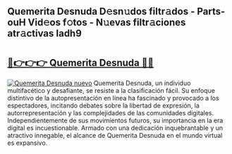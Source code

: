 ## Quemerita Desnuda D𝚎sn𝚞dos filtr𝚊dos - Parts-ouH Vid𝚎os f𝚘tos - N𝚞evas filtr𝚊ciones atr𝚊ctivas Iadh9

# <h2><a href="http://mb1ubi.tromn.icu/?c=Quemerita+Desnuda">🔗👉👉👉 Quemerita Desnuda 🔗🔗</a></h2>

[![Quemerita Desnuda nuevo](https://i.imgur.com/pEAQMta.gif)](http://mb1ubi.tromn.icu/?c=Quemerita+Desnuda)
Quemerita Desnuda, un individuo multifacético y desafiante, se resiste a la clasificación fácil. Su enfoque distintivo de la autopresentación en línea ha fascinado y provocado a los espectadores, incitando debates sobre la libertad de expresión, la autorrepresentación y las complejidades de las comunidades digitales. Independientemente de sus movimientos futuros, su importancia en la era digital es incuestionable. Armado con una dedicación inquebrantable y un atractivo innegable, el alcance de Quemerita Desnuda en el mundo virtual es expansivo.
